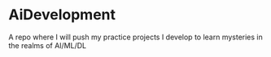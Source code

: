 # AiDevelopment
A repo where I will push my practice projects I develop to learn mysteries in the realms of AI/ML/DL 
